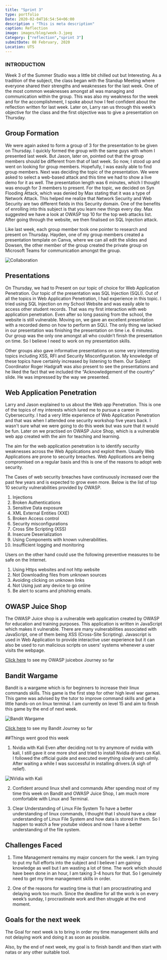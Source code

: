 ```yaml
---
title: "Sprint 3"
type: portfolio
Date: 2020-02-04T16:54:54+06:00
description : "This is meta description"
caption: Reflection
image: images/blog/week-3.jpeg
Category: ["reflection","sprint 3"]
submitDate: 08 February, 2020
Location: UTS
---
```

### INTRODUCTION
Week 3 of the Summer Studio was a little bit chilled out but Interesting. As a tradition of the subject, the class began with the Standup Meeting where everyone shared their strengths and weaknesses for the last week. One of the most common weaknesses amongst all was managing and communication within the group. This was also my weakness for the week and for the accomplishment, I spoke about how I feel confident about the reflection written for last week. Later on, Larry ran us through this week’s objective for the class and the first objective was to give a presentation on Thursday.

## Group Formation
We were again asked to form a group of 3 for the presentation to be given on Thursday. I quickly formed the group with the same guys with whom I presented last week. But Jason, later on, pointed out that the group members should be different from that of last week. So now, I stood up and went on looking for group members. Hopefully, I was easily able to find group members. Next was deciding the topic of the presentation. We were asked to select a web-based attack and this time we had to show a live demo for it as well. The presentation length was 6 minutes, which I thought was enough for 3 members to present. For the topic, we decided on Syn Flooding Attack, which was denied by Max stating that it was a type of Network Attack. This helped me realize that Network Security and Web Security are two different fields in this Security domain. One of the benefits of enrolling into this subject is that you learn new things every day. Max suggested we have a look at OWASP top 10 for the top web attacks list. After going through the website, we then finalised on SQL Injection attack.

Like last week, each group member took one pointer to research and present on Thursday. Hayden, one of my group members created a presentation template on Canva, where we can all edit the slides and Dowsen, the other member of the group created the private group on Microsoft Teams for communication amongst the group.

![Collaboration](/images/blog/SQLI.PNG)

## Presentations
On Thursday, we had to Present on our topic of choice for Web Application Penetration. Our topic of the presentation was SQL Injection (SQLI). Out of all the topics in Web Application Penetration, I had experience in this topic. I tried using SQL Injection on my School Website and was easily able to access other student records. That was my first interaction with web application penetration. Even after so long passing from the school, the website is still vulnerable. Moving on, we gave an excellent presentation with a recorded demo on how to perform an SQLI. The only thing we lacked in our presentation was finishing the presentation on time i.e. 6 minutes. Our group was the only one amongst all who couldn’t finish the presentation on time. So I believe I need to work on my presentation skills.

Other groups also gave informative presentations on some very interesting topics including XSS, RFI and Security Misconfiguration. My knowledge of these topics have certainly increased by listening to them. Our Subject Coordinator Roger Hadgraft was also present to see the presentations and he liked the fact that we included the “Acknowledgement of the country” slide. He was impressed by the way we presented.

## Web Application Penetration
Larry and Jason explained to us about the Web app Penetration. This is one of the topics of my interests which lured me to pursue a career in Cybersecurity. I had a very little experience of Web Application Penetration and that was when I attended one security workshop five years back. I wasn't sure what we were going to do this week but was sure that it would be fun. Later on we practised on OWASP Juice Shop, which is a vulnerable web app created with the aim for teaching and learning.

The aim for the web application penetration is to identify security weaknesses across the Web Applications and exploit them. Usually Web Applications are prone to security breaches. Web Applications are being compromised on a regular basis and this is one of the reasons to adopt web security.

The Cases of web security breaches have continuously increased over the past few years and is expected to grow even more. Below is the list of top 10 security vulnerabilities provided by OWASP.

1. Injections
2. Broken Authentications
3. Sensitive Data exposure
4. XML External Entities (XXE)
5. Broken Access control
6. Security misconfigurations
7. Cross Site Scripting (XSS)
8. Insecure Deserialization
9. Using Components with known vulnerabilities.
10. Insufficient logging and monitoring

Users on the other hand could use the following preventive measures to be safe on the Internet.

1. Using Https websites and not http website
2. Not Downloading files from unknown sources
3. Avoiding clicking on unknown links
4. Not Using just any device to go online
5. Be alert to scams and phishing emails.

## OWASP Juice Shop
The OWASP Juice shop is a vulnerable web application created by OWASP for education and training purposes. This application is written in JavaScript which makes it vulnerable. There are many vulnerabilities associated with JavaScript, one of them being XSS (Cross-Site Scripting). Javascript is used in Web Application to provide interactive user experience but it can also be used to run malicious scripts on users' systems whenever a user visits the webpage.

[Click here](OWASP_juicebox.md) to see my OWASP juicebox Journey so far


## Bandit Wargame
Bandit is a wargame which is for beginners to increase their linux commands skills. This game is the first step for other high level war games. This game was advised by the tutor to improve command skills and get a little hands-on on linux terminal. I am currently on level 15 and aim to finish this game by the end of next week.

![Bandit Wargame](/images/blog/SQLI.PNG)

[Click here](bandit.md) to see my Bandit Journey so far

##Things went good this week
1. Nvidia with Kali
Even after deciding not to try anymore of nvidia with kali, I still gave it one more shot and tried to install Nvidia drivers on Kali. I followed the official guide and executed everything slowly and calmly. After waiting a while I was successful in installing drivers.(A sigh of relief).

![NVidia with Kali](/images/blog/NVidia_kali.PNG)

2. Confident around linux shell and commands
After spending most of my time this week on Bandit and OWASP Juice Shop, I am much more comfortable with Linux and Terminal.

3. Clear Understanding of Linux File System
To have a better understanding of linux commands, I thought that I should have a clear understanding of Linux File System and how data is stored in them. So I happen to watch a few youtube videos and now I have a better understanding of the file system.

## Challenges Faced
1. Time Management remains my major concern for the week. I am trying to put my full efforts into the subject and I believe I am gaining knowledge as well but I am wasting a lot of time. The work which should have been done in an hour, I am taking 3-4 hours for that. So I genuinely need to get my time management skills in order.

2. One of the reasons for wasting time is that I am procrastinating and delaying work too much. Since the deadline for all the work is on every week’s sunday, I procrastinate work and then struggle at the end moment.

## Goals for the next week
The Goal for next week is to bring in order my time management skills and not delaying work and doing it as soon as possible.

Also, by the end of next week, my goal is to finish bandit and then start with natas or any other suitable tool.
